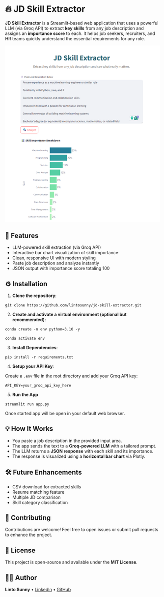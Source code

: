 # 🔥 JD Skill Extractor

**JD Skill Extractor** is a Streamlit-based web application that uses a powerful LLM (via Groq API) to extract **key skills** from any job description and assigns an **importance score** to each. It helps job seekers, recruiters, and HR teams quickly understand the essential requirements for any role.

![app_screenshot](app_screenshot.png)



## 🚀 Features

- LLM-powered skill extraction (via Groq API)
- Interactive bar chart visualization of skill importance
- Clean, responsive UI with modern styling
- Paste job description and analyze instantly
- JSON output with importance score totaling 100



## ⚙️ Installation

1. **Clone the repository**:

```
git clone https://github.com/lintosunny/jd-skill-extractor.git
```

2. **Create and activate a virtual environment (optional but recommended)**:

```
conda create -n env python=3.10 -y
```

```
conda activate env
```

3. **Install Dependencies**:

```
pip install -r requirements.txt
```

4. **Setup your API Key**:

Create a ```.env``` file in the root directory and add your Groq API key:

```
API_KEY=your_groq_api_key_here
```

5. **Run the App**
```
streamlit run app.py
```
Once started app will be open in your default web browser.



## 💡 How It Works

- You paste a job description in the provided input area.
- The app sends the text to a **Groq-powered LLM** with a tailored prompt.
- The LLM returns a **JSON response** with each skill and its importance.
- The response is visualized using a **horizontal bar chart** via Plotly.


## 🛠️ Future Enhancements

- CSV download for extracted skills  
- Resume matching feature  
- Multiple JD comparison  
- Skill category classification



## 🤝 Contributing

Contributions are welcome! Feel free to open issues or submit pull requests to enhance the project.



## 📄 License

This project is open-source and available under the **MIT License**.



## 🙋‍♂️ Author

**Linto Sunny** • [LinkedIn](https://linkedin.com/in/lintons) • [GitHub](https://github.com/lintosunny)
